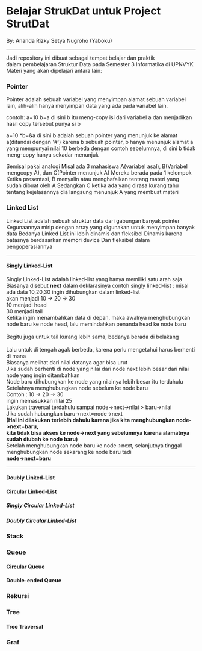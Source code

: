 # Belajar StrukDat untuk Project StrutDat
By: Ananda Rizky Setya Nugroho (Yaboku)

---

Jadi repository ini dibuat sebagai tempat belajar dan praktik <br>
dalam pembelajaran Struktur Data pada Semester 3 Informatika di UPNVYK <br>
Materi yang akan dipelajari antara lain:
### Pointer
Pointer adalah sebuah variabel yang menyimpan alamat sebuah variabel lain,
alih-alih hanya menyimpan data yang ada pada variabel lain.

contoh:
a=10
b=a
di sini b itu meng-copy isi dari variabel a dan menjadikan hasil copy tersebut
punya si b

a=10
*b=&a
di sini b adalah sebuah pointer yang menunjuk ke alamat a(ditandai dengan '#')
karena b sebuah pointer, b hanya menunjuk alamat a yang mempunyai nilai 10
berbeda dengan contoh sebelumnya, di sini b tidak meng-copy hanya sekadar menunjuk

Semisal pakai analogi
Misal ada 3 mahasiswa A(variabel asal), B(Variabel mengcopy A), dan C(Pointer menunjuk A)
Mereka berada pada 1 kelompok
Ketika presentasi, B menyalin atau menghafalkan tentang materi yang sudah dibuat oleh A
Sedangkan C ketika ada yang dirasa kurang tahu tentang kejelasannya 
dia langsung menunjuk A yang membuat materi 

### Linked List
Linked List adalah sebuah struktur data dari gabungan banyak pointer
Kegunaannya mirip dengan array yang digunakan untuk menyimpan banyak data
Bedanya Linked List ini lebih dinamis dan fleksibel
Dinamis karena batasnya berdasarkan memori device
Dan fleksibel dalam pengoperasiannya

---

#### Singly Linked-List
Singly Linked-List adalah linked-list yang hanya memiliki satu arah saja
Biasanya disebut <strong>next</strong> dalam deklarasinya
contoh singly linked-list :
misal ada data 10,20,30 ingin dihubungkan dalam linked-list <br>
akan menjadi 10 -> 20 -> 30 <br>
10 menjadi head <br>
30 menjadi tail <br>
Ketika ingin menambahkan data di depan, maka awalnya menghubungkan <br>
node baru ke node head, lalu memindahkan penanda head ke node baru <br>
<br>
Begitu juga untuk tail kurang lebih sama, bedanya berada di belakang <br>
<br>
Lalu untuk di tengah agak berbeda, karena perlu mengetahui harus berhenti di mana <br>
Biasanya melihat dari nilai datanya agar bisa urut <br>
Jika sudah berhenti di node yang nilai dari node next lebih besar dari nilai node yang ingin ditambahkan <br>
Node baru dihubungkan ke node yang nilainya lebih besar itu terdahulu <br>
Setelahnya menghubungkan node sebelum ke node baru <br>
Contoh : 
10 -> 20 -> 30 <br>
ingin memasukkan nilai 25 <br>
Lakukan traversal terdahulu sampai node->next->nilai > baru->nilai <br>
Jika sudah hubungkan baru->next=node->next <br>
<strong> (Hal ini dilakukan terlebih dahulu karena jika kita menghubungkan node->next=baru, <br>
kita tidak bisa akses ke node->next yang sebelumnya karena alamatnya sudah diubah ke node baru) </strong> <br>
Setelah menghubungkan node baru ke node->next, selanjutnya tinggal menghubungkan node sekarang ke node baru tadi <br>
<strong> node->next=baru </strong> <br>

---

#### Doubly Linked-List
#### Circular Linked-List
##### Singly Circular Linked-List
##### Doubly Circular Linked-List
### Stack
### Queue
#### Circular Queue
#### Double-ended Queue
### Rekursi
### Tree
#### Tree Traversal
### Graf 